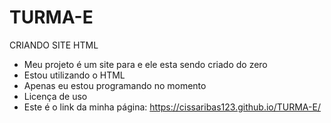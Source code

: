 # TURMA-E
CRIANDO SITE HTML
- Meu projeto é um site para e ele esta sendo criado do zero
- Estou utilizando o HTML
- Apenas eu estou programando no momento
- Licença de uso
- Este é o link da minha página:
  https://cissaribas123.github.io/TURMA-E/
